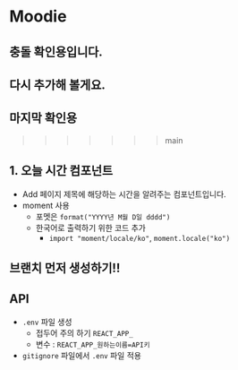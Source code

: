 # Moodie

## 충돌 확인용입니다.

## 다시 추가해 볼게요.

## 마지막 확인용

> > > > > > > main

## 1. 오늘 시간 컴포넌트

- Add 페이지 제목에 해당하는 시간을 알려주는 컴포넌트입니다.
- moment 사용
  - 포멧은 `format("YYYY년 M월 D일 dddd")`
  - 한국어로 출력하기 위한 코드 추가
    - `import "moment/locale/ko"`, `moment.locale("ko")`

## 브랜치 먼저 생성하기!!

## API
- `.env` 파일 생성
  - 접두어 주의 하기 `REACT_APP_`
  - 변수 : `REACT_APP_원하는이름=API키`
- `gitignore` 파일에서 `.env` 파일 적용